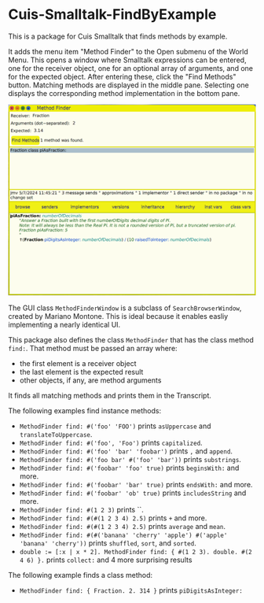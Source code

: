 # Cuis-Smalltalk-FindByExample

This is a package for Cuis Smalltalk that finds methods by example.

It adds the menu item "Method Finder" to the Open submenu of the World Menu.
This opens a window where Smalltalk expressions can be entered,
one for the receiver object, one for an optional array of arguments,
and one for the expected object.
After entering these, click the "Find Methods" button.
Matching methods are displayed in the middle pane.
Selecting one displays the corresponding method implementation in the bottom pane.

<img alt="Method Finder screenshot" src="./cuis-method-finder.png">

The GUI class `MethodFinderWindow` is a subclass of `SearchBrowserWindow`,
created by Mariano Montone. This is ideal because
it enables easliy implementing a nearly identical UI.

This package also defines the class `MethodFinder`
that has the class method `find:`.
That method must be passed an array where:

- the first element is a receiver object
- the last element is the expected result
- other objects, if any, are method arguments

It finds all matching methods and prints them in the Transcript.

The following examples find instance methods:

- `MethodFinder find: #('foo' 'FOO')` prints `asUppercase` and `translateToUppercase`.
- `MethodFinder find: #('foo', 'Foo')` prints `capitalized`.
- `MethodFinder find: #('foo' 'bar' 'foobar')` prints `,` and `append`.
- `MethodFinder find: #('foo bar' #('foo' 'bar'))` prints `substrings`.
- `MethodFinder find: #('foobar' 'foo' true)` prints `beginsWith:` and more.
- `MethodFinder find: #('foobar' 'bar' true)` prints `endsWith:` and more.
- `MethodFinder find: #('foobar' 'ob' true)` prints `includesString` and more.
- `MethodFinder find: #(1 2 3)` prints ``.
- `MethodFinder find: #(#(1 2 3 4) 2.5)` prints `+` and more.
- `MethodFinder find: #(#(1 2 3 4) 2.5)` prints `average` and `mean`.
- `MethodFinder find: #(#('banana' 'cherry' 'apple') #('apple' 'banana' 'cherry'))` prints `shuffled`, `sort`, and `sorted`.
- `double := [:x | x * 2]. MethodFinder find: { #(1 2 3). double. #(2 4 6) }.` prints `collect:` and 4 more surprising results

The following example finds a class method:

- `MethodFinder find: { Fraction. 2. 314 }` prints `piDigitsAsInteger:`
